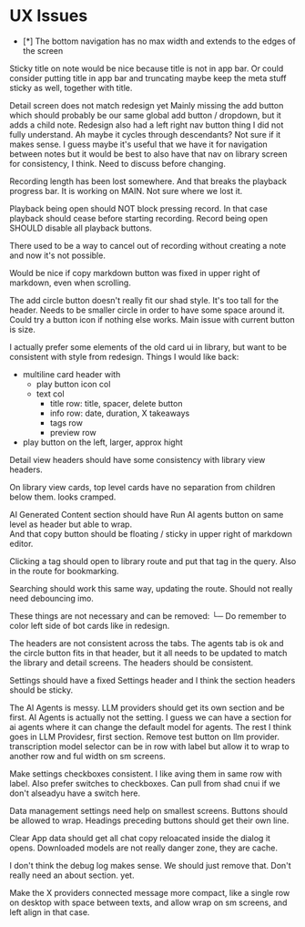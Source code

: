 
# UX Issues


- [*] The bottom navigation has no max width and extends to the edges of the screen


Sticky title on note would be nice because title is not in app bar.
Or could consider putting title in app bar and truncating
maybe keep the meta stuff sticky as well, together with title.

Detail screen does not match redesign yet
Mainly missing the add button which should probably be our same global add button / dropdown, but it adds a child note.
Redesign also had a  left right nav button thing I did not fully understand. Ah maybe it cycles through descendants? Not sure if it makes sense.
I guess maybe it's useful that we have it for navigation between notes but it would be best to also have that nav on library screen for consistency, I think. Need to discuss before changing.

Recording length has been lost somewhere. And that breaks the playback progress bar. 
It is working on MAIN. Not sure where we lost it.

Playback being open should NOT block pressing record. In that case playback should cease before starting recording.
Record being open SHOULD disable all playback buttons.

There used to be a way to cancel out of recording without creating a note and now it's not possible.

Would be nice if copy markdown button was fixed in upper right of markdown, even when scrolling.

The add circle button doesn't really fit our shad style. It's too tall for the header. Needs to be smaller circle in order to have some space around it. Could try a button icon if nothing else works. Main issue with current button is size. 

I actually prefer some elements of the old card ui in library, but want to be consistent with style from redesign. 
Things I would like back:
- multiline card header with 
  - play button icon col
  - text col
    - title row: title, spacer, delete button
    - info row: date, duration, X takeaways
    - tags row
    - preview row
- play button on the left, larger, approx hight

Detail view headers should have some consistency with library view headers.


On library view cards, top level cards have no separation from children below them. looks cramped.

AI Generated Content section should have Run AI agents button on same level as header but able to wrap.  
And that copy button should be floating / sticky in upper right of markdown editor. 

Clicking a tag should open to library route and put that tag in the query. Also in the route for bookmarking. 

Searching should work this same way, updating the route. Should not really need debouncing imo. 

These things are not necessary and can be removed: └─ 
Do remember to color left side of bot cards like in redesign.


The headers are not consistent across the tabs. The agents tab is ok and the circle button fits in that header, but it all needs to be updated to match the library and detail screens. The headers should be consistent. 

Settings should have a fixed Settings header and I think the section headers should be sticky. 

The AI Agents is messy. LLM providers should get its own section and be first. AI Agents is actually not the setting. I guess we can have a section for ai agents where it can change the default model for agents. The rest I think goes in LLM Providesr, first section. Remove test button on llm provider. 
transcription model selector can be in row with label but allow it to wrap to another row and ful width on sm screens.

Make settings checkboxes consistent. I like aving them in same row with label. Also prefer switches to checkboxes. Can pull from shad cnui if we don't alseadyu have a switch here.

Data management settings need help on smallest screens. Buttons should be allowed to wrap. Headings preceding buttons should get their own line. 

Clear App data should get all chat copy reloacated inside the dialog it opens. 
Downloaded models are not really danger zone, they are cache.

I don't think the debug log makes sense. We should just remove that. Don't really need an about section. yet. 

Make the X providers connected message more compact, like a single row on desktop with space between texts, and allow wrap on sm screens, and left align in that case.